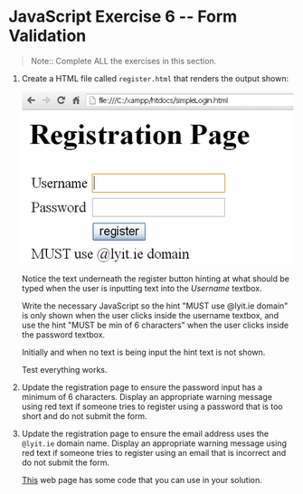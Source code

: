 # JavaScript Exercise 6 -- Form Validation
		
> Note:: Complete ALL the exercises in this section.


1.	Create a HTML file called ``register.html`` that renders the output shown:
	
	![alt text](../images/register.png "Registration Page")

	Notice the text underneath the register button hinting at what should be typed when the user is 
	inputting text into the *Username* textbox. 
	
	Write the necessary JavaScript so the hint "MUST use @lyit.ie domain" is only shown when the user 
	clicks inside the username textbox, and use the hint "MUST be min of 6 characters" when the user 
	clicks inside the password textbox. 

	Initially and when no text is being input the hint text is not shown.

	Test everything works.

	
1.	Update the registration page to ensure the password input has a minimum of 6 characters. 
	Display an appropriate warning message using red text if someone tries to register using a 
	password that is too short and do not submit the form.
	
	
1.	Update the registration page to ensure the email address uses the ``@lyit.ie`` domain name. 
	Display an appropriate warning message using red text if someone tries to register using 
	an email that is incorrect and do not submit the form.

	[This](http://www.w3schools.com/jsref/jsref_substring.asp) web page has some code that you 
	can use in your solution.


